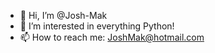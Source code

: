 - 👋 Hi, I’m @Josh-Mak
- 👀 I’m interested in everything Python!
- 📫 How to reach me: JoshMak@hotmail.com
